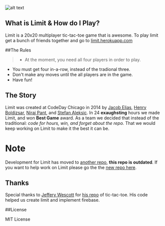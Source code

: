 ![alt text](https://raw.githubusercontent.com/the-next-2048/limit/master/app/img/logo.png "Limit")


## What is Limit & How do I Play?

Limit is a 20x20 multiplayer tic-tac-toe game that is awesome. To play limit get a bunch of friends together and go to [limit.herokuapp.com](http://limit.herokuapp.com)

##The Rules

> - At the moment, you need all four players in order to play.
- You must get four in-a-row, instead of the tradional three.
- Don't make any moves until the all players are in the game.
- Have fun!

## The Story

Limit was created at CodeDay Chicago in 2014 by [Jacob Elias](http://twitter.com/_jelias_), [Henry Boldizsar](http://twitter.com/henryboldi), [Niraj Pant](http://twitter.com/PantNiraj), and [Stefan Aleksic](http://twitter.com/stestefanfan). In 24 **exaughsting** hours we made Limit, and won **Best Game** award. As a team we decided that instead of the traditional: *code for hours, win, and forget about the repo.* That we would keep working on Limit to make it the best it can be.

# Note

Development for Limit has moved to [another repo](http://github.com/the-next-2048/limit/), **this repo is outdated**. If you want to help work on Limit please go the the [new repo here](http://github.com/the-next-2048/limit/).


## Thanks

Special thanks to [Jeffery Wescott](http://github.com/jeffreywescott) for [his repo](http://github.com/jeffreywescott/tictactoe-angularjs-firebase) of tic-tac-toe. His code helped us create limit and implement firebase.

##License

MIT License
